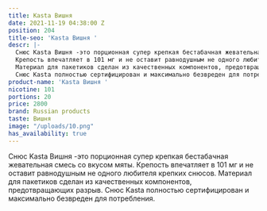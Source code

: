 ```yaml
---
title: Kasta Вишня
date: 2021-11-19 04:38:00 Z
position: 204
title-seo: 'Kasta Вишня '
descr: |-
  Снюс Kasta Вишня -это порционная супер крепкая бестабачная жевательная смесь со вкусом мяты.
  Крепость впечатляет в 101 мг и не оставит равнодушным не одного любителя крепких снюсов.
  Материал для пакетиков сделан из качественных компонентов, предотвращающих разрыв.
  Снюс Kasta полностью сертифицирован и максимально безвреден для потребления.
product-name: 'Kasta Вишня '
nicotine: 101
portions: 20
price: 2800
brand: Russian products
taste: Вишня
image: "/uploads/10.png"
has_availability: true
---
```


Снюс Kasta Вишня -это порционная супер крепкая бестабачная жевательная смесь со вкусом мяты.
Крепость впечатляет в 101 мг и не оставит равнодушным не одного любителя крепких снюсов.
Материал для пакетиков сделан из качественных компонентов, предотвращающих разрыв.
Снюс Kasta полностью сертифицирован и максимально безвреден для потребления.